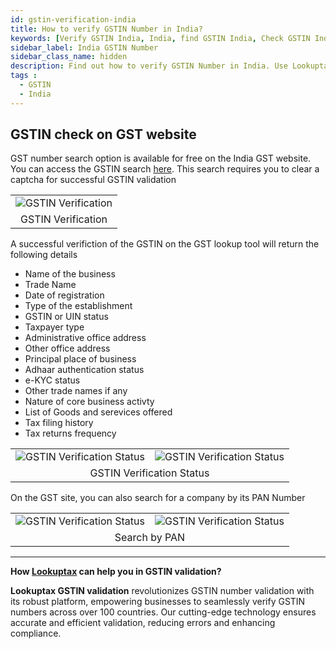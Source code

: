 ```yaml
---
id: gstin-verification-india
title: How to verify GSTIN Number in India?
keywords: [Verify GSTIN India, India, find GSTIN India, Check GSTIN India, GST number]
sidebar_label: India GSTIN Number
sidebar_class_name: hidden
description: Find out how to verify GSTIN Number in India. Use Lookuptax for hassle-free validation of GSTIN Number in India.
tags : 
  - GSTIN
  - India
---
```


## GSTIN check on GST website

GST number search option is available for free on the India GST website. You can access the GSTIN search [here](https://services.gst.gov.in/services/searchtp). This search requires you to clear a captcha for successful GSTIN validation


<table align="center" border="0px" border-color="#dedede"><tr><td>
  <img src="/docs/img/verify/gstin-search-india.PNG" alt="GSTIN Verification" title="GSTIN Verification"/>
  </td></tr>
  <tr><td align="center">GSTIN Verification</td></tr>
</table>


A successful verifiction of the GSTIN on the GST lookup tool will return the following details

* Name of the business
* Trade Name
* Date of registration
* Type of the establishment
* GSTIN or UIN status
* Taxpayer type
* Administrative office address
* Other office address
* Principal place of business
* Adhaar authentication status
* e-KYC status
* Other trade names if any
* Nature of core business activty
* List of Goods and serevices offered
* Tax filing history
* Tax returns frequency


<table align="center" border="0px" border-color="#dedede"><tr><td>
  <img src="/docs/img/verify/gstin-details.PNG" alt="GSTIN Verification Status"  title="GSTIN Verification Status"/>
  </td><td>
  <img src="/docs/img/verify/gstin-details-1.PNG" alt="GSTIN Verification Status"  title="GSTIN Verification Status"/>
  </td></tr>
  <tr><td align="center" colspan="2">GSTIN Verification Status</td></tr>
</table>


On the GST site, you can also search for a company by its PAN Number

<table align="center" border="0px" border-color="#dedede"><tr><td>
  <img src="/docs/img/verify/pan-india.PNG" alt="GSTIN Verification Status"  title="GSTIN Verification Status"/>
  </td><td>
  <img src="/docs/img/verify/pan-details-india.PNG" alt="GSTIN Verification Status"  title="GSTIN Verification Status"/>
  </td></tr>
  <tr><td align="center" colspan="2">Search by PAN</td></tr>
</table>


----
**How [Lookuptax](https://lookuptax.com/) can help you in GSTIN validation?**

**Lookuptax GSTIN validation** revolutionizes GSTIN number validation with its robust platform, empowering businesses to seamlessly verify GSTIN numbers across over 100 countries. Our cutting-edge technology ensures accurate and efficient validation, reducing errors and enhancing compliance.